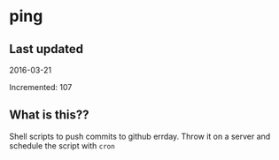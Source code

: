 # ping

## Last updated
2016-03-21

Incremented: 107

## What is this?? 
Shell scripts to push commits to github errday. Throw it on a server and schedule the script with `cron`
